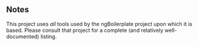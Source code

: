 ## Notes

This project uses *all* tools used by the ngBoilerplate project upon which it is based.  Please consult that project for a complete (and relatively well-documented) listing.

